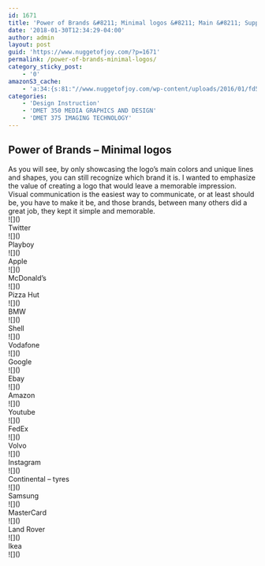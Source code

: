 ```yaml
---
id: 1671
title: 'Power of Brands &#8211; Minimal logos &#8211; Main &#8211; Supplementary'
date: '2018-01-30T12:34:29-04:00'
author: admin
layout: post
guid: 'https://www.nuggetofjoy.com/?p=1671'
permalink: /power-of-brands-minimal-logos/
category_sticky_post:
    - '0'
amazonS3_cache:
    - 'a:34:{s:81:"//www.nuggetofjoy.com/wp-content/uploads/2016/01/fd533b29836035.5605c2882ca4b.jpg";a:2:{s:2:"id";s:4:"4716";s:11:"source_type";s:13:"media-library";}s:102:"//image-control-storage.s3.amazonaws.com/blog-images/2016/01/27184734/fd533b29836035.5605c2882ca4b.jpg";a:2:{s:2:"id";s:4:"4716";s:11:"source_type";s:13:"media-library";}s:81:"//www.nuggetofjoy.com/wp-content/uploads/2016/01/6f1d0529836035.5605c13e9c210.jpg";a:2:{s:2:"id";s:4:"4717";s:11:"source_type";s:13:"media-library";}s:102:"//image-control-storage.s3.amazonaws.com/blog-images/2016/01/27184732/6f1d0529836035.5605c13e9c210.jpg";a:2:{s:2:"id";s:4:"4717";s:11:"source_type";s:13:"media-library";}s:81:"//www.nuggetofjoy.com/wp-content/uploads/2016/01/23f21d29836035.5605c13ea0e2a.jpg";a:2:{s:2:"id";s:4:"4718";s:11:"source_type";s:13:"media-library";}s:102:"//image-control-storage.s3.amazonaws.com/blog-images/2016/01/27184729/23f21d29836035.5605c13ea0e2a.jpg";a:2:{s:2:"id";s:4:"4718";s:11:"source_type";s:13:"media-library";}s:81:"//www.nuggetofjoy.com/wp-content/uploads/2016/01/cdb11a29836035.5605c13e9afb0.jpg";a:2:{s:2:"id";s:4:"4719";s:11:"source_type";s:13:"media-library";}s:102:"//image-control-storage.s3.amazonaws.com/blog-images/2016/01/27184727/cdb11a29836035.5605c13e9afb0.jpg";a:2:{s:2:"id";s:4:"4719";s:11:"source_type";s:13:"media-library";}s:81:"//www.nuggetofjoy.com/wp-content/uploads/2016/01/41e84f29836035.5605c13e912a6.jpg";a:2:{s:2:"id";s:4:"4720";s:11:"source_type";s:13:"media-library";}s:102:"//image-control-storage.s3.amazonaws.com/blog-images/2016/01/27184725/41e84f29836035.5605c13e912a6.jpg";a:2:{s:2:"id";s:4:"4720";s:11:"source_type";s:13:"media-library";}s:81:"//www.nuggetofjoy.com/wp-content/uploads/2016/01/95790a29836035.5608b63a22c90.jpg";a:2:{s:2:"id";s:4:"4721";s:11:"source_type";s:13:"media-library";}s:102:"//image-control-storage.s3.amazonaws.com/blog-images/2016/01/27184723/95790a29836035.5608b63a22c90.jpg";a:2:{s:2:"id";s:4:"4721";s:11:"source_type";s:13:"media-library";}s:81:"//www.nuggetofjoy.com/wp-content/uploads/2016/01/d14f1929836035.5608b5f398b04.jpg";a:2:{s:2:"id";s:4:"4722";s:11:"source_type";s:13:"media-library";}s:102:"//image-control-storage.s3.amazonaws.com/blog-images/2016/01/27184721/d14f1929836035.5608b5f398b04.jpg";a:2:{s:2:"id";s:4:"4722";s:11:"source_type";s:13:"media-library";}s:81:"//www.nuggetofjoy.com/wp-content/uploads/2016/01/67a87029836035.5605c13e95f19.jpg";a:2:{s:2:"id";s:4:"4723";s:11:"source_type";s:13:"media-library";}s:102:"//image-control-storage.s3.amazonaws.com/blog-images/2016/01/27184719/67a87029836035.5605c13e95f19.jpg";a:2:{s:2:"id";s:4:"4723";s:11:"source_type";s:13:"media-library";}s:81:"//www.nuggetofjoy.com/wp-content/uploads/2016/01/bca82e29836035.5605c13e8ff40.jpg";a:2:{s:2:"id";s:4:"4724";s:11:"source_type";s:13:"media-library";}s:102:"//image-control-storage.s3.amazonaws.com/blog-images/2016/01/27184717/bca82e29836035.5605c13e8ff40.jpg";a:2:{s:2:"id";s:4:"4724";s:11:"source_type";s:13:"media-library";}s:81:"//www.nuggetofjoy.com/wp-content/uploads/2016/01/bd2b8729836035.5605c288306dc.jpg";a:2:{s:2:"id";s:4:"4725";s:11:"source_type";s:13:"media-library";}s:102:"//image-control-storage.s3.amazonaws.com/blog-images/2016/01/27184715/bd2b8729836035.5605c288306dc.jpg";a:2:{s:2:"id";s:4:"4725";s:11:"source_type";s:13:"media-library";}s:81:"//www.nuggetofjoy.com/wp-content/uploads/2016/01/92f09b29836035.5608ac10bca86.jpg";a:2:{s:2:"id";s:4:"4726";s:11:"source_type";s:13:"media-library";}s:102:"//image-control-storage.s3.amazonaws.com/blog-images/2016/01/27184713/92f09b29836035.5608ac10bca86.jpg";a:2:{s:2:"id";s:4:"4726";s:11:"source_type";s:13:"media-library";}s:81:"//www.nuggetofjoy.com/wp-content/uploads/2016/01/d2a80729836035.5605c2882f2ac.jpg";a:2:{s:2:"id";s:4:"4727";s:11:"source_type";s:13:"media-library";}s:102:"//image-control-storage.s3.amazonaws.com/blog-images/2016/01/27184710/d2a80729836035.5605c2882f2ac.jpg";a:2:{s:2:"id";s:4:"4727";s:11:"source_type";s:13:"media-library";}s:81:"//www.nuggetofjoy.com/wp-content/uploads/2016/01/917c0829836035.5605c13e974c0.jpg";a:2:{s:2:"id";s:4:"4728";s:11:"source_type";s:13:"media-library";}s:102:"//image-control-storage.s3.amazonaws.com/blog-images/2016/01/27184708/917c0829836035.5605c13e974c0.jpg";a:2:{s:2:"id";s:4:"4728";s:11:"source_type";s:13:"media-library";}s:81:"//www.nuggetofjoy.com/wp-content/uploads/2016/01/18e11829836035.5605c13e925bb.jpg";a:2:{s:2:"id";s:4:"4729";s:11:"source_type";s:13:"media-library";}s:102:"//image-control-storage.s3.amazonaws.com/blog-images/2016/01/27184706/18e11829836035.5605c13e925bb.jpg";a:2:{s:2:"id";s:4:"4729";s:11:"source_type";s:13:"media-library";}s:81:"//www.nuggetofjoy.com/wp-content/uploads/2016/01/90d12229836035.5605c28831736.jpg";a:2:{s:2:"id";s:4:"4730";s:11:"source_type";s:13:"media-library";}s:102:"//image-control-storage.s3.amazonaws.com/blog-images/2016/01/27184704/90d12229836035.5605c28831736.jpg";a:2:{s:2:"id";s:4:"4730";s:11:"source_type";s:13:"media-library";}s:81:"//www.nuggetofjoy.com/wp-content/uploads/2016/01/6af63b29836035.5608b2ac6edcf.jpg";a:2:{s:2:"id";s:4:"4731";s:11:"source_type";s:13:"media-library";}s:102:"//image-control-storage.s3.amazonaws.com/blog-images/2016/01/27184702/6af63b29836035.5608b2ac6edcf.jpg";a:2:{s:2:"id";s:4:"4731";s:11:"source_type";s:13:"media-library";}s:81:"//www.nuggetofjoy.com/wp-content/uploads/2016/01/39700929836035.5605c13e9ea38.jpg";a:2:{s:2:"id";s:4:"4732";s:11:"source_type";s:13:"media-library";}s:102:"//image-control-storage.s3.amazonaws.com/blog-images/2016/01/27184700/39700929836035.5605c13e9ea38.jpg";a:2:{s:2:"id";s:4:"4732";s:11:"source_type";s:13:"media-library";}}'
categories:
    - 'Design Instruction'
    - 'DMET 350 MEDIA GRAPHICS AND DESIGN'
    - 'DMET 375 IMAGING TECHNOLOGY'
---
```


## Power of Brands – Minimal logos

<div class="sub-title">As you will see, by only showcasing the logo’s main colors and unique lines and shapes, you can still recognize which brand it is. I wanted to emphasize the value of creating a logo that would leave a memorable impression.</div><div class="sub-title"></div><div class="sub-title">Visual communication is the easiest way to communicate, or at least should be, you have to make it be, and those brands, between many others did a great job, they kept it simple and memorable.</div><div class="sub-title"></div><div class="sub-title"></div><div class="sub-title">![]()</div><div class="sub-title">Twitter</div><div class="sub-title"></div><div class="sub-title"></div><div class="sub-title">![]()</div><div class="sub-title"></div><div class="sub-title">Playboy</div><div class="sub-title"></div><div class="sub-title">![]()</div><div class="sub-title"></div><div class="sub-title">Apple</div><div class="sub-title"></div><div class="sub-title">![]()</div><div class="sub-title"></div><div class="sub-title">McDonald’s</div><div class="sub-title"></div><div class="sub-title"></div><div class="sub-title">![]()</div><div class="sub-title"></div><div class="sub-title">Pizza Hut</div><div class="sub-title"></div><div class="sub-title">![]()</div><div class="sub-title"></div><div class="sub-title">BMW</div><div class="sub-title"></div><div class="sub-title">![]()</div><div class="sub-title"></div><div class="sub-title">Shell</div><div class="sub-title"></div><div class="sub-title">![]()</div><div class="sub-title"></div><div class="sub-title">Vodafone</div><div class="sub-title"></div><div class="sub-title">![]()</div><div class="sub-title"></div><div class="sub-title">Google</div><div class="sub-title"></div><div class="sub-title">![]()</div><div class="sub-title"></div><div class="sub-title">Ebay</div><div class="sub-title"></div><div class="sub-title">![]()</div><div class="sub-title"></div><div class="sub-title">Amazon</div><div class="sub-title"></div><div class="sub-title">![]()</div><div class="sub-title"></div><div class="sub-title">Youtube</div><div class="sub-title"></div><div class="sub-title">![]()</div><div class="sub-title"></div><div class="sub-title">FedEx</div><div class="sub-title"></div><div class="sub-title">![]()</div><div class="sub-title"></div><div class="sub-title">Volvo</div><div class="sub-title"></div><div class="sub-title">![]()</div><div class="sub-title"></div><div class="sub-title">Instagram</div><div class="sub-title"></div><div class="sub-title">![]()</div><div class="sub-title"></div><div class="sub-title">Continental – tyres</div><div class="sub-title"></div><div class="sub-title">![]()</div><div class="sub-title"></div><div class="sub-title">Samsung</div><div class="sub-title"></div><div class="sub-title">![]()</div><div class="sub-title"></div><div class="sub-title"><div class="project-module module project-module-text text align-center"><div class="main-text"><div>MasterCard</div><div></div></div><div>![]()</div></div></div><div></div><div>Land Rover</div><div></div><div>![]()</div><div></div><div>Ikea</div><div></div><div>![]()</div>